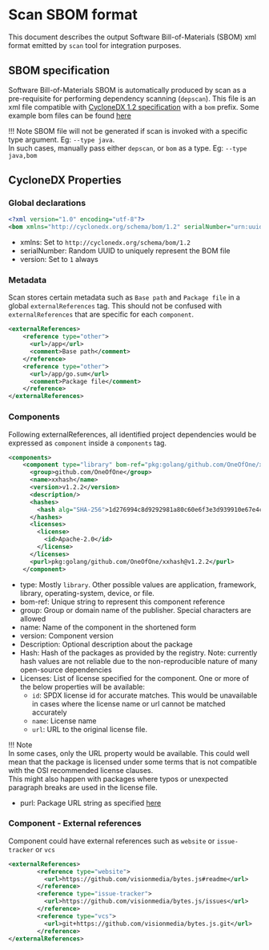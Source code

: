 # Scan SBOM format

This document describes the output Software Bill-of-Materials (SBOM) xml format emitted by `scan` tool for integration purposes.

## SBOM specification

Software Bill-of-Materials SBOM is automatically produced by scan as a pre-requisite for performing dependency scanning (`depscan`). This file is an xml file compatible with [CycloneDX 1.2 specification](https://cyclonedx.org/docs/1.2/) with a `bom` prefix. Some example bom files can be found [here](https://github.com/AppThreat/dep-scan/tree/master/test/data)

!!! Note
    SBOM file will not be generated if scan is invoked with a specific type argument. Eg: `--type java`.<br>
    In such cases, manually pass either `depscan`, or `bom` as a type. Eg: `--type java,bom`

## CycloneDX Properties

### Global declarations

```xml
<?xml version="1.0" encoding="utf-8"?>
<bom xmlns="http://cyclonedx.org/schema/bom/1.2" serialNumber="urn:uuid:a4b5715e-8489-4855-8a3c-bafe5ddf7daa" version="1">
```

- xmlns: Set to `http://cyclonedx.org/schema/bom/1.2`
- serialNumber: Random UUID to uniquely represent the BOM file
- version: Set to `1` always

### Metadata

Scan stores certain metadata such as `Base path` and `Package file` in a global `externalReferences` tag. This should not be confused with `externalReferences` that are specific for each `component`.

```xml
<externalReferences>
    <reference type="other">
      <url>/app</url>
      <comment>Base path</comment>
    </reference>
    <reference type="other">
      <url>/app/go.sum</url>
      <comment>Package file</comment>
    </reference>
</externalReferences>
```

### Components

Following externalReferences, all identified project dependencies would be expressed as `component` inside a `components` tag.

```xml
<components>
    <component type="library" bom-ref="pkg:golang/github.com/OneOfOne/xxhash@v1.2.2">
      <group>github.com/OneOfOne</group>
      <name>xxhash</name>
      <version>v1.2.2</version>
      <description/>
      <hashes>
        <hash alg="SHA-256">1d276994c8d9292981a80c60e6f3e3d939910e67e4cf0f9c4f300495696385c5</hash>
      </hashes>
      <licenses>
        <license>
          <id>Apache-2.0</id>
        </license>
      </licenses>
      <purl>pkg:golang/github.com/OneOfOne/xxhash@v1.2.2</purl>
    </component>
```

- type: Mostly `library`. Other possible values are application, framework, library, operating-system, device, or file.
- bom-ref: Unique string to represent this component reference
- group: Group or domain name of the publisher. Special characters are allowed
- name: Name of the component in the shortened form
- version: Component version
- Description: Optional description about the package
- Hash: Hash of the packages as provided by the registry. Note: currently hash values are not reliable due to the non-reproducible nature of many open-source dependencies
- Licenses: List of license specified for the component. One or more of the below properties will be available:
    - `id`: SPDX license id for accurate matches. This would be unavailable in cases where the license name or url cannot be matched accurately
    - `name`: License name
    - `url`: URL to the original license file.
    
!!! Note    
    In some cases, only the URL property would be available. This could well mean that the package is licensed under some terms that is not compatible with the OSI recommended license clauses.<br>This might also happen with packages where typos or unexpected paragraph breaks are used in the license file.

- purl: Package URL string as specified [here](https://github.com/package-url/purl-spec)

### Component - External references

Component could have external references such as `website` or `issue-tracker` or `vcs`

```xml
<externalReferences>
        <reference type="website">
          <url>https://github.com/visionmedia/bytes.js#readme</url>
        </reference>
        <reference type="issue-tracker">
          <url>https://github.com/visionmedia/bytes.js/issues</url>
        </reference>
        <reference type="vcs">
          <url>git+https://github.com/visionmedia/bytes.js.git</url>
        </reference>
</externalReferences>
```
